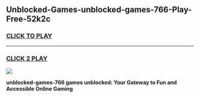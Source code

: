
## Unblocked-Games-unblocked-games-766-Play-Free-52k2c
<h3>
<a href="https://premium76.site?title=unblocked-games-766&ref=21A">CLICK TO PLAY</a></h3>
<hr>

<h3>
<a href="https://premium76.site?title=unblocked-games-766&ref=21A">CLICK 2 PLAY</a>
  
</h3>

<a href="https://premium76.site?title=unblocked-games-766&ref=21A"><img src="https://clearcache.store/games.png"></a>


**unblocked-games-766 games unblocked: Your Gateway to Fun and Accessible Online Gaming**
